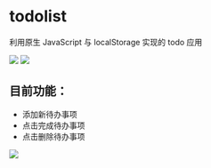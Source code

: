 # todolist
利用原生 JavaScript 与 localStorage 实现的 todo 应用

![](https://i.loli.net/2018/09/14/5b9b3936f3556.png)
![](https://i.loli.net/2018/09/14/5b9b39a087043.png)
## 目前功能：
* 添加新待办事项
* 点击完成待办事项
* 点击删除待办事项

![](https://i.loli.net/2018/09/14/5b9b2f2f38ff3.gif)
